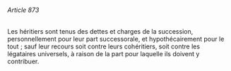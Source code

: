 ###### Article 873

Les héritiers sont tenus des dettes et charges de la succession, personnellement pour leur part successorale, et hypothécairement pour le tout ; sauf leur recours soit contre leurs cohéritiers, soit contre les légataires universels, à raison de la part pour laquelle ils doivent y contribuer.

